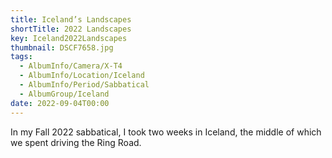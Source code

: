 ```yaml
---
title: Iceland’s Landscapes
shortTitle: 2022 Landscapes
key: Iceland2022Landscapes
thumbnail: DSCF7658.jpg
tags:
  - AlbumInfo/Camera/X-T4
  - AlbumInfo/Location/Iceland
  - AlbumInfo/Period/Sabbatical
  - AlbumGroup/Iceland
date: 2022-09-04T00:00
---
```

In my Fall 2022 sabbatical, I took two weeks in Iceland, the middle of which we spent driving the Ring Road.

